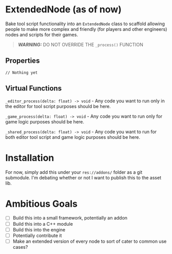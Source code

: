 # ExtendedNode (as of now)
Bake tool script functionality into an `ExtendedNode` class to scaffold allowing people to make more complex and friendly (for players and other engineers) nodes and scripts for their games.

> **_WARNING:_** DO NOT OVERRIDE THE `_process()` FUNCTION

## Properties

`// Nothing yet`

## Virtual Functions

`_editor_process(delta: float) -> void` - Any code you want to run only in the editor for tool script purposes should be here.

`_game_process(delta: float) -> void` - Any code you want to run only for game logic purposes should be here.

`_shared_process(delta: float) -> void` - Any code you want to run for both editor tool script and game logic purposes should be here.

# Installation
For now, simply add this under your `res://addons/` folder as a git submodule. I'm debating whether or not I want to publish this to the asset lib.
# Ambitious Goals
- [ ] Build this into a small framework, potentially an addon
- [ ] Build this into a C++ module
- [ ] Build this into the engine
 - [ ] Potentially contribute it
- [ ] Make an extended version of every node to sort of cater to common use cases?
